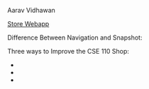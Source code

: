 Aarav Vidhawan  

[Store Webapp](https://cse110-sp25.github.io/CSE110-Shop/)

Difference Between Navigation and Snapshot:



Three ways to Improve the CSE 110 Shop:

* 
* 
* 